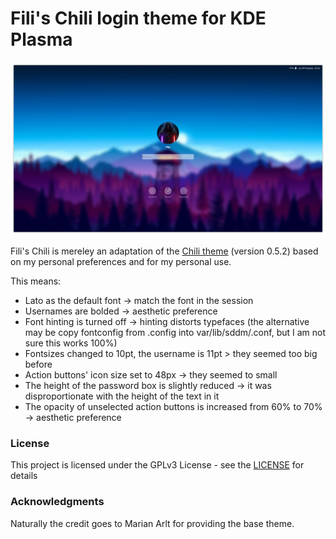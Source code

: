 # Fili's Chili login theme for KDE Plasma

![Screenshot of the theme](preview.png "Preview")

Fili's Chili is mereley an adaptation of the [Chili theme](https://github.com/MarianArlt/kde-plasma-chili) (version 0.5.2) based on my personal preferences and for my personal use.

This means:
- Lato as the default font -> match the font in the session
- Usernames are bolded -> aesthetic preference
- Font hinting is turned off -> hinting distorts typefaces 
(the alternative may be copy fontconfig from .config into var/lib/sddm/.conf, but I am not sure this works 100%)
- Fontsizes changed to 10pt, the username is 11pt > they seemed too big before
- Action buttons' icon size set to 48px -> they seemed to small 
- The height of the password box is slightly reduced -> it was disproportionate with the height of the text in it
- The opacity of unselected action buttons is increased from 60% to 70% -> aesthetic preference

### License

This project is licensed under the GPLv3 License - see the [LICENSE](LICENSE.md) for details

### Acknowledgments

Naturally the credit goes to Marian Arlt for providing the base theme.

